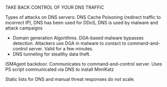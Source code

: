 TAKE BACK CONTROL OF YOUR DNS TRAFFIC

Types of attacks on DNS servers: DNS Cache Poisoning (redirect traffic to incorrect IP), DNS has been used for DDoS, DNS is used by malware and attack campaigns

- Domain generation Algorithms. DGA-based malware bypasses detection. Attackers use DGA in malware to contact to command-and-control server. Valid for a few minutes.
- DNS tunneling for stealthy data theft.

ISMAgent backdoor. Communicates to command-and-control server. Uses PS script communicated via DNS to install MimiKatz

Static lists for DNS and manual threat responses do not scale.
